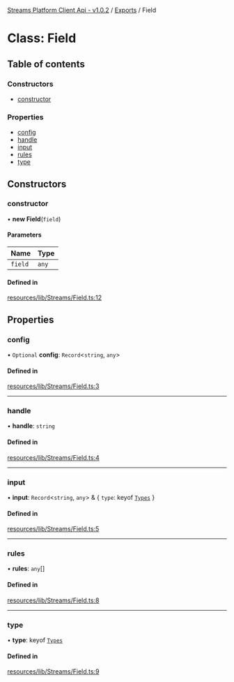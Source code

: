 [Streams Platform Client Api - v1.0.2](../README.md) / [Exports](../modules.md) / Field

# Class: Field

## Table of contents

### Constructors

- [constructor](Field.md#constructor)

### Properties

- [config](Field.md#config)
- [handle](Field.md#handle)
- [input](Field.md#input)
- [rules](Field.md#rules)
- [type](Field.md#type)

## Constructors

### constructor

• **new Field**(`field`)

#### Parameters

| Name | Type |
| :------ | :------ |
| `field` | `any` |

#### Defined in

[resources/lib/Streams/Field.ts:12](https://github.com/laravel-streams/streams-core/blob/e866e1454/resources/lib/Streams/Field.ts#L12)

## Properties

### config

• `Optional` **config**: `Record`<`string`, `any`\>

#### Defined in

[resources/lib/Streams/Field.ts:3](https://github.com/laravel-streams/streams-core/blob/e866e1454/resources/lib/Streams/Field.ts#L3)

___

### handle

• **handle**: `string`

#### Defined in

[resources/lib/Streams/Field.ts:4](https://github.com/laravel-streams/streams-core/blob/e866e1454/resources/lib/Streams/Field.ts#L4)

___

### input

• **input**: `Record`<`string`, `any`\> & { `type`: keyof [`Types`](../interfaces/fields.Types.md)  }

#### Defined in

[resources/lib/Streams/Field.ts:5](https://github.com/laravel-streams/streams-core/blob/e866e1454/resources/lib/Streams/Field.ts#L5)

___

### rules

• **rules**: `any`[]

#### Defined in

[resources/lib/Streams/Field.ts:8](https://github.com/laravel-streams/streams-core/blob/e866e1454/resources/lib/Streams/Field.ts#L8)

___

### type

• **type**: keyof [`Types`](../interfaces/fields.Types.md)

#### Defined in

[resources/lib/Streams/Field.ts:9](https://github.com/laravel-streams/streams-core/blob/e866e1454/resources/lib/Streams/Field.ts#L9)
